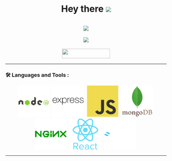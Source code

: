 <div id="hello" align="center">
  <h1>
    Hey there
      <img src="https://media.giphy.com/media/hvRJCLFzcasrR4ia7z/giphy.gif" width="30px"/>
  </h1>   
</div>
  <br/>
<div id="header" align="center" border-radius="10px">
  <img src="https://media.giphy.com/media/ule4vhcY1xEKQ/giphy.gif" width="400"/>
</div>
  <br/>
<div id="codewars" align="center">
  <img src="https://www.codewars.com/users/HeikkeB/badges/large" alt""/>  
</div>
  <br/>
<div id="view" align="center">
  <img src="https://komarev.com/ghpvc/?username=HeikkeB&style=flat-square&color=3e1f47" alt="" width="150px" height="30px"/>
</div>
  
---

### :hammer_and_wrench: Languages and Tools :

<div align="center">
  <img src="https://github.com/devicons/devicon/blob/master/icons/nodejs/nodejs-original-wordmark.svg" title="NodeJS" alt="NodeJS" width="100" height="100"/>&nbsp;
   <img src="https://github.com/devicons/devicon/blob/master/icons/express/express-original-wordmark.svg" title="Express" alt="Express" width="100" height="100"/>&nbsp;
  <img src="https://github.com/devicons/devicon/blob/master/icons/javascript/javascript-original.svg" title="JS" alt="JS" width="100" height="100"/>&nbsp;
  <img src="https://github.com/devicons/devicon/blob/master/icons/mongodb/mongodb-original-wordmark.svg" title="mongodb" alt="mongodb" width="100" height="100"/>&nbsp;
  <img src="https://github.com/devicons/devicon/blob/master/icons/nginx/nginx-original.svg" title="nginx" alt="nginx" width="100" height="100"/>&nbsp;
  <img src="https://github.com/devicons/devicon/blob/master/icons/react/react-original-wordmark.svg" title="react" alt="react" width="100" height="100"/>&nbsp;
  <img src="https://github.com/devicons/devicon/blob/master/icons/tailwindcss/tailwindcss-original-wordmark.svg" title="react" alt="react" width="100" height="100"/>&nbsp;
  </div>
  
  ---

<!--### :fire: My Stats :

  [![GitHub Streak](http://github-readme-streak-stats.herokuapp.com?user=HeikkeB&theme=tokyonight&border_radius=5&mode=weekly)](https://git.io/streak-stats)
  -->
<!--
**HeikkeB/HeikkeB** is a ✨ _special_ ✨ repository because its `README.md` (this file) appears on your GitHub profile.

Here are some ideas to get you started:

- 🔭 I’m currently working on ...
- 🌱 I’m currently learning ...
- 👯 I’m looking to collaborate on ...
- 🤔 I’m looking for help with ...
- 💬 Ask me about ...
- 📫 How to reach me: ...
- 😄 Pronouns: ...
- ⚡ Fun fact: ...
-->

